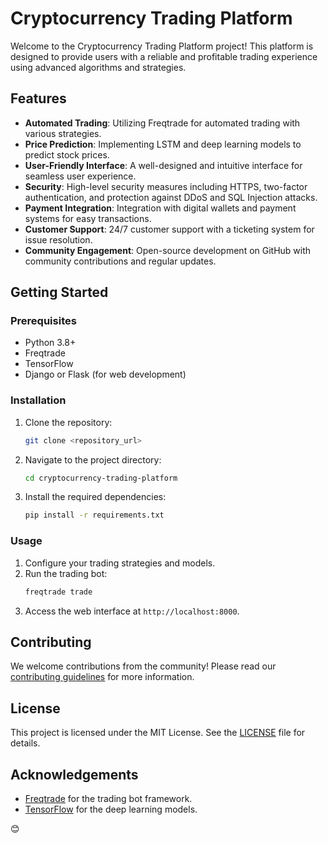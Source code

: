 

# Cryptocurrency Trading Platform

Welcome to the Cryptocurrency Trading Platform project! This platform is designed to provide users with a reliable and profitable trading experience using advanced algorithms and strategies.

## Features

- **Automated Trading**: Utilizing Freqtrade for automated trading with various strategies.
- **Price Prediction**: Implementing LSTM and deep learning models to predict stock prices.
- **User-Friendly Interface**: A well-designed and intuitive interface for seamless user experience.
- **Security**: High-level security measures including HTTPS, two-factor authentication, and protection against DDoS and SQL Injection attacks.
- **Payment Integration**: Integration with digital wallets and payment systems for easy transactions.
- **Customer Support**: 24/7 customer support with a ticketing system for issue resolution.
- **Community Engagement**: Open-source development on GitHub with community contributions and regular updates.

## Getting Started

### Prerequisites

- Python 3.8+
- Freqtrade
- TensorFlow
- Django or Flask (for web development)

### Installation

1. Clone the repository:
   ```bash
   git clone <repository_url>
   ```
2. Navigate to the project directory:
   ```bash
   cd cryptocurrency-trading-platform
   ```
3. Install the required dependencies:
   ```bash
   pip install -r requirements.txt
   ```

### Usage

1. Configure your trading strategies and models.
2. Run the trading bot:
   ```bash
   freqtrade trade
   ```
3. Access the web interface at `http://localhost:8000`.

## Contributing

We welcome contributions from the community! Please read our [contributing guidelines](CONTRIBUTING.md) for more information.

## License

This project is licensed under the MIT License. See the [LICENSE](LICENSE) file for details.

## Acknowledgements

- [Freqtrade](https://www.freqtrade.io/) for the trading bot framework.
- [TensorFlow](https://www.tensorflow.org/) for the deep learning models.

😊
